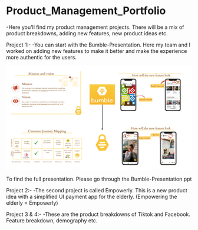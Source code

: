 # Product_Management_Portfolio

-Here you'll find my product management projects.
There will be a mix of product breakdowns, adding new features, new product ideas etc.



Project 1:-
-You can start with the Bumble-Presentation. 
Here my team and I worked on adding new features to make it better and make the experience more authentic for the users.


![Alt text](Images/bumble-summary.png)

To find the full presentation. Please go through the Bumble-Presentation.ppt


Project 2:-
-The second project is called Empowerly. This is a new product idea with a simplified UI payment app for the elderly. (Empowering the elderly = Empowerly)

Project 3 & 4:-
-These are the product breakdowns of Tiktok and Facebook. Feature breakdown, demography etc.




